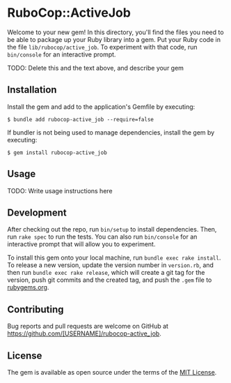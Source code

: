 # RuboCop::ActiveJob

Welcome to your new gem! In this directory, you'll find the files you need to be able to package up your Ruby library into a gem. Put your Ruby code in the file `lib/rubocop/active_job`. To experiment with that code, run `bin/console` for an interactive prompt.

TODO: Delete this and the text above, and describe your gem

## Installation

Install the gem and add to the application's Gemfile by executing:

    $ bundle add rubocop-active_job --require=false

If bundler is not being used to manage dependencies, install the gem by executing:

    $ gem install rubocop-active_job

## Usage

TODO: Write usage instructions here

## Development

After checking out the repo, run `bin/setup` to install dependencies. Then, run `rake spec` to run the tests. You can also run `bin/console` for an interactive prompt that will allow you to experiment.

To install this gem onto your local machine, run `bundle exec rake install`. To release a new version, update the version number in `version.rb`, and then run `bundle exec rake release`, which will create a git tag for the version, push git commits and the created tag, and push the `.gem` file to [rubygems.org](https://rubygems.org).

## Contributing

Bug reports and pull requests are welcome on GitHub at https://github.com/[USERNAME]/rubocop-active_job.

## License

The gem is available as open source under the terms of the [MIT License](https://opensource.org/licenses/MIT).
